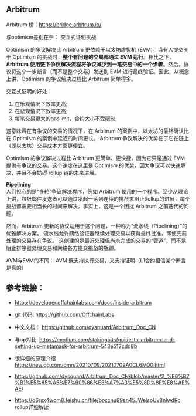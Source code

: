 ## Arbitrum
Arbitrum 桥：https://bridge.arbitrum.io/  

与optimism差别在于： 交互式证明挑战  

Optimism 的争议解决比 Arbitrum 更依赖于以太坊虚拟机 (EVM)。当有人提交关于 Optimism 的挑战时，**整个有问题的交易都通过 EVM 运行**。相比之下，**Arbitrum 使用链下争议解决流程将争议减少到一笔交易中的一个步骤**。然后，协议将这个一步断言（而不是整个交易）发送到 EVM 进行最终验证。因此，从概念上讲，Optimism 的争议解决过程比 Arbitrum 简单得多。  

交互式证明的好处：  
  1. 在乐观情况下效率更高;
  2. 在悲观情况下效率更高;
  3. 每笔交易更大的gaslimit，合约大小不受限制;  

这意味着在有争议的交易的情况下，在 Arbitrum 的案例中，以太坊的最终确认比在 Optimism 的案例中延迟的时间更长。
Arbitrum 争议解决的优势在于它在链上（即以太坊）交易成本方面更便宜。

Optimism 的争议解决过程比 Arbitrum 更简单、更快捷，因为它只是通过 EVM 提供有争议的交易。这个速度在这里是 Optimism 的优势，因为争议可以快速解决，并且不会妨碍 rollup 链的未来进展。

**Pipelining**  
人们担心的是“多轮”争议解决程序，例如 Arbitrum 使用的一个程序。至少从理论上讲，垃圾邮件发送者可以通过发起一系列连续的挑战来阻止Rollup的进展，每个挑战都需要相当长的时间来解决。事实上，这是一个困扰 Arbitrum 之前迭代的问题。

然而，Arbitrum 更新的协议适用于这个问题，一种称为“流水线（Pipelining）”的优雅解决方案。 流水线允许网络验证器继续处理交易以获得最终批准，即使先前处理的交易存在争议。 这创建的是最近处理但尚未完成的交易的“管道”，而不是阻止排序器处理交易和网络各方提交挑战的瓶颈。

AVM与EVM的不同：
   AVM 既支持执行交易，又支持证明（L1合约相信某个断言是真的）

## 参考链接：
- https://developer.offchainlabs.com/docs/inside_arbitrum
- git 代码: https://github.com/OffchainLabs
- 中文文档： https://github.com/dysquard/Arbitrum_Doc_CN
-  与op对比: https://medium.com/stakingbits/guide-to-arbitrum-and-setting-up-metamask-for-arbitrum-543e513cdd8b
- 很详细的原理介绍
https://new.qq.com/omn/20210709/20210709A0CL6M00.html 

- https://github.com/dysquard/Arbitrum_Doc_CN/blob/master/2_%E6%B7%B1%E5%85%A5%E7%90%86%E8%A7%A3%E5%8D%8F%E8%AE%AE/
- https://q6rsx4wom8.feishu.cn/file/boxcnu89en45JWelsoUv8nIwdRc rollup详细解读  
